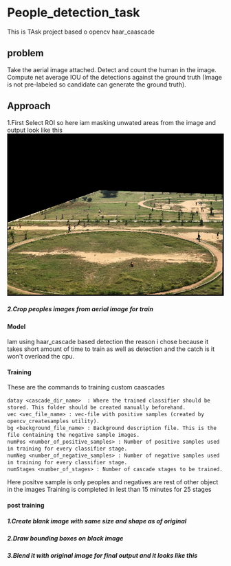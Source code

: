 # People_detection_task

This is TAsk project based o opencv haar_caascade

## problem
Take the aerial image attached. Detect and count the human in the image.
Compute net average IOU of the detections against the ground truth (Image
is not pre-labeled so candidate can generate the ground truth).

## Approach
 1.First Select ROI so here iam masking unwated areas from the image and output look like this
![alt text](https://github.com/aswinr22/People_detection_task/blob/main/cropped.png)


##### 2.Crop peoples images from aerial image for train

#### Model
Iam using haar_cascade based detection the reason i chose because it takes short amount of time to train as well as detection and the catch is it won't overload the cpu.

#### Training 
These are the commands to training custom caascades

```
datay <cascade_dir_name>  : Where the trained classifier should be stored. This folder should be created manually beforehand.
vec <vec_file_name> : vec-file with positive samples (created by opencv_createsamples utility).
bg <background_file_name> : Background description file. This is the file containing the negative sample images.
numPos <number_of_positive_samples> : Number of positive samples used in training for every classifier stage.
numNeg <number_of_negative_samples> : Number of negative samples used in training for every classifier stage.
numStages <number_of_stages> : Number of cascade stages to be trained.
```
Here positve sample is only peoples and negatives are rest of other object in the images
Training is completed in lest than 15 minutes for 25 stages

#### post training
##### 1.Create blank image with same size and shape as of original 
##### 2.Draw bounding boxes on black image 
##### 3.Blend it with original image for final output and it looks like this
